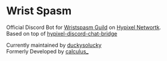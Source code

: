 # Wrist Spasm
Official Discord Bot for [Wristspasm Guild](https://discord.gg/fhcv2fmJNP) on [Hypixel Networtk](https://hypixel.net).<br/>
Based on top of [hypixel-discord-chat-bridge](https://github.com/DuckySoLucky/hypixel-discord-chat-bridge/)

Currently maintained by [duckysolucky](https://discord.com/users/486155512568741900) <br/>
Formerly Developed by [calculus_](https://discord.com/users/597603275365285901)

